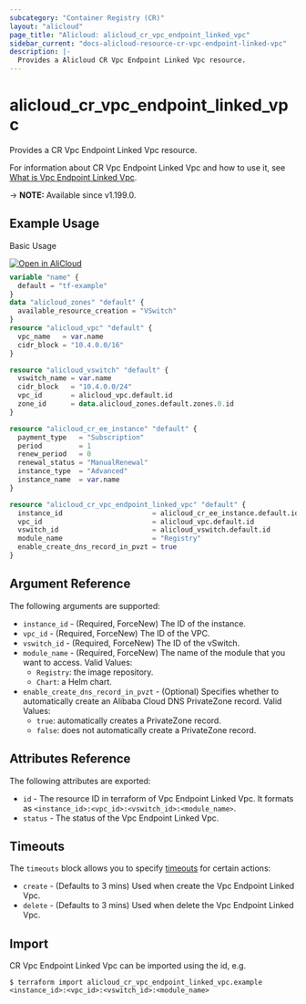 ```yaml
---
subcategory: "Container Registry (CR)"
layout: "alicloud"
page_title: "Alicloud: alicloud_cr_vpc_endpoint_linked_vpc"
sidebar_current: "docs-alicloud-resource-cr-vpc-endpoint-linked-vpc"
description: |-
  Provides a Alicloud CR Vpc Endpoint Linked Vpc resource.
---
```


# alicloud_cr_vpc_endpoint_linked_vpc

Provides a CR Vpc Endpoint Linked Vpc resource.

For information about CR Vpc Endpoint Linked Vpc and how to use it, see [What is Vpc Endpoint Linked Vpc](https://www.alibabacloud.com/help/en/acr/developer-reference/api-cr-2018-12-01-createinstancevpcendpointlinkedvpc).

-> **NOTE:** Available since v1.199.0.

## Example Usage

Basic Usage

<div style="display: block;margin-bottom: 40px;"><div class="oics-button" style="float: right;position: absolute;margin-bottom: 10px;">
  <a href="https://api.aliyun.com/api-tools/terraform?resource=alicloud_cr_vpc_endpoint_linked_vpc&exampleId=3bfb01d8-fad7-5567-3c5e-03e4e32c83115d54780d&activeTab=example&spm=docs.r.cr_vpc_endpoint_linked_vpc.0.3bfb01d8fa&intl_lang=EN_US" target="_blank">
    <img alt="Open in AliCloud" src="https://img.alicdn.com/imgextra/i1/O1CN01hjjqXv1uYUlY56FyX_!!6000000006049-55-tps-254-36.svg" style="max-height: 44px; max-width: 100%;">
  </a>
</div></div>

```terraform
variable "name" {
  default = "tf-example"
}
data "alicloud_zones" "default" {
  available_resource_creation = "VSwitch"
}
resource "alicloud_vpc" "default" {
  vpc_name   = var.name
  cidr_block = "10.4.0.0/16"
}

resource "alicloud_vswitch" "default" {
  vswitch_name = var.name
  cidr_block   = "10.4.0.0/24"
  vpc_id       = alicloud_vpc.default.id
  zone_id      = data.alicloud_zones.default.zones.0.id
}

resource "alicloud_cr_ee_instance" "default" {
  payment_type   = "Subscription"
  period         = 1
  renew_period   = 0
  renewal_status = "ManualRenewal"
  instance_type  = "Advanced"
  instance_name  = var.name
}

resource "alicloud_cr_vpc_endpoint_linked_vpc" "default" {
  instance_id                      = alicloud_cr_ee_instance.default.id
  vpc_id                           = alicloud_vpc.default.id
  vswitch_id                       = alicloud_vswitch.default.id
  module_name                      = "Registry"
  enable_create_dns_record_in_pvzt = true
}
```

## Argument Reference

The following arguments are supported:

* `instance_id` - (Required, ForceNew) The ID of the instance.
* `vpc_id` - (Required, ForceNew) The ID of the VPC.
* `vswitch_id` - (Required, ForceNew) The ID of the vSwitch.
* `module_name` - (Required, ForceNew) The name of the module that you want to access. Valid Values:
  - `Registry`: the image repository.
  - `Chart`: a Helm chart.
* `enable_create_dns_record_in_pvzt` - (Optional) Specifies whether to automatically create an Alibaba Cloud DNS PrivateZone record. Valid Values:
  - `true`: automatically creates a PrivateZone record.
  - `false`: does not automatically create a PrivateZone record.

## Attributes Reference

The following attributes are exported:

* `id` - The resource ID in terraform of Vpc Endpoint Linked Vpc. It formats as `<instance_id>:<vpc_id>:<vswitch_id>:<module_name>`.
* `status` - The status of the Vpc Endpoint Linked Vpc.

## Timeouts

The `timeouts` block allows you to specify [timeouts](https://www.terraform.io/docs/configuration-0-11/resources.html#timeouts) for certain actions:

* `create` - (Defaults to 3 mins) Used when create the Vpc Endpoint Linked Vpc.
* `delete` - (Defaults to 3 mins) Used when delete the Vpc Endpoint Linked Vpc.

## Import

CR Vpc Endpoint Linked Vpc can be imported using the id, e.g.

```shell
$ terraform import alicloud_cr_vpc_endpoint_linked_vpc.example <instance_id>:<vpc_id>:<vswitch_id>:<module_name>
```
